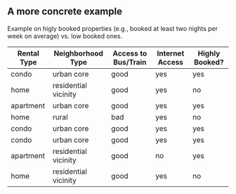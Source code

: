 
## A more concrete example

Example on higly booked properties (e.g., booked at least two nights per week on average) vs. low booked ones.

| Rental Type | Neighborhood Type | Access to Bus/Train | Internet Access | Highly Booked? |
|-------------|----------------------|---------------------|-----------------|----------------|
| condo | urban core | good | yes | yes |
| home | residential vicinity | good | yes | no |
| apartment | urban core | good | yes | yes |
| home | rural | bad | yes | no |
| condo | urban core | good | yes | yes |
| condo | urban core | good | yes | yes |
| apartment | residential vicinity | good | no | yes |
| home | residential vicinity | good | yes | no |
